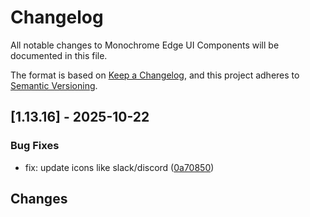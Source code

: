 # Changelog

All notable changes to Monochrome Edge UI Components will be documented in this file.

The format is based on [Keep a Changelog](https://keepachangelog.com/en/1.0.0/),
and this project adheres to [Semantic Versioning](https://semver.org/spec/v2.0.0.html).

## [1.13.16] - 2025-10-22

### Bug Fixes

- fix: update icons like slack/discord ([0a70850](../../commit/0a70850db24dfaa750be3a65717449f6eb64af13))

## Changes

